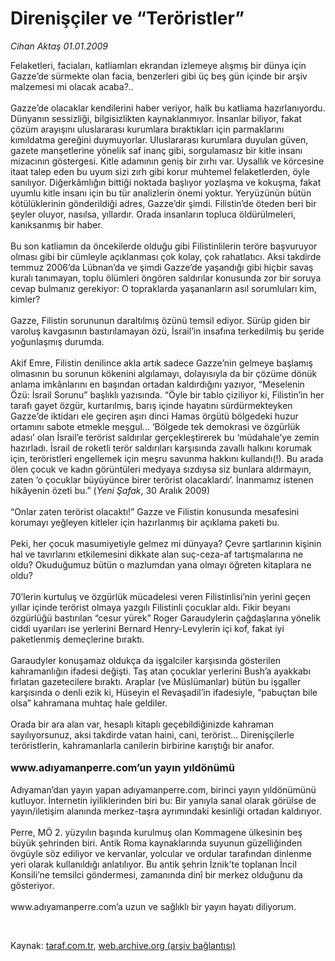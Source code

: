 # Direnişçiler ve “Teröristler”

*Cihan Aktaş 01.01.2009*

<div class="taraf_structure_2col_1zq">
<div class="margen_n">



 <p>Felaketleri, faciaları, katliamları ekrandan izlemeye alışmış bir dünya için Gazze’de sürmekte olan facia, benzerleri gibi üç beş gün içinde bir arşiv malzemesi mi olacak acaba?.. <br/><br/>Gazze’de olacaklar kendilerini haber veriyor, halk bu katliama hazırlanıyordu. Dünyanın sessizliği, bilgisizlikten kaynaklanmıyor. İnsanlar biliyor, fakat çözüm arayışını uluslararası kurumlara bıraktıkları için parmaklarını kımıldatma gereğini duymuyorlar. Uluslararası kurumlara duyulan güven, gazete manşetlerine yönelik saf inanç gibi, sorgulamasız bir kitle insanı mizacının göstergesi. Kitle adamının geniş bir zırhı var. Uysallık ve körcesine itaat talep eden bu uyum sizi zırh gibi korur muhtemel felaketlerden, öyle sanılıyor. Diğerkâmlığın bittiği noktada başlıyor yozlaşma ve kokuşma, fakat uyumlu kitle insanı için bu tür analizlerin önemi yoktur. Yeryüzünün bütün kötülüklerinin gönderildiği adres, Gazze’dir şimdi. Filistin’de öteden beri bir şeyler oluyor, nasılsa, yıllardır. Orada insanların topluca öldürülmeleri, kanıksanmış bir haber. <br/><br/>Bu son katliamın da öncekilerde olduğu gibi Filistinlilerin teröre başvuruyor olması gibi bir cümleyle açıklanması çok kolay, çok rahatlatıcı. Aksi takdirde temmuz 2006’da Lübnan’da ve şimdi Gazze’de yaşandığı gibi hiçbir savaş kuralı tanımayan, toplu ölümleri öngören saldırılar konusunda zor bir soruya cevap bulmanız gerekiyor: O topraklarda yaşananların asıl sorumluları kim, kimler? <br/><br/>Gazze, Filistin sorununun daraltılmış özünü temsil ediyor. Sürüp giden bir varoluş kavgasının bastırılamayan özü, İsrail’in insafına terkedilmiş bu şeride yoğunlaşmış durumda. <br/><br/>Akif Emre, Filistin denilince akla artık sadece Gazze’nin gelmeye başlamış olmasının bu sorunun kökenini algılamayı, dolayısıyla da bir çözüme dönük anlama imkânlarını en başından ortadan kaldırdığını yazıyor, “Meselenin Özü: İsrail Sorunu” başlıklı yazısında. “Öyle bir tablo çiziliyor ki, Filistin’in her tarafı gayet özgür, kurtarılmış, barış içinde hayatını sürdürmekteyken Gazze’de iktidarı ele geçiren aşırı dinci Hamas örgütü bölgedeki huzur ortamını sabote etmekle meşgul... ‘Bölgede tek demokrasi ve özgürlük adası’ olan İsrail’e terörist saldırılar gerçekleştirerek bu ‘müdahale’ye zemin hazırladı. İsrail de roketli terör saldırıları karşısında zavallı halkını korumak için, teröristleri engellemek için meşru savunma hakkını kullandı(!). Bu arada ölen çocuk ve kadın görüntüleri medyaya sızdıysa siz bunlara aldırmayın, zaten ‘o çocuklar büyüyünce birer terörist olacaklardı’. İnanmamız istenen hikâyenin özeti bu.” (<i>Yeni Şafak</i>, 30 Aralık 2009) <br/><br/>“Onlar zaten terörist olacaktı!” Gazze ve Filistin konusunda mesafesini korumayı yeğleyen kitleler için hazırlanmış bir açıklama paketi bu. <br/><br/>Peki, her çocuk masumiyetiyle gelmez mi dünyaya? Çevre şartlarının kişinin hal ve tavırlarını etkilemesini dikkate alan suç-ceza-af tartışmalarına ne oldu? Okuduğumuz bütün o mazlumdan yana olmayı öğreten kitaplara ne oldu? <br/><br/>70’lerin kurtuluş ve özgürlük mücadelesi veren Filistinlisi’nin yerini geçen yıllar içinde terörist olmaya yazgılı Filistinli çocuklar aldı. Fikir beyanı özgürlüğü bastırılan “cesur yürek” Roger Garaudylerin çağdaşlarına yönelik ciddi uyarıları ise yerlerini Bernard Henry-Levylerin içi kof, fakat iyi paketlenmiş demeçlerine bıraktı. <br/><br/>Garaudyler konuşamaz oldukça da işgalciler karşısında gösterilen kahramanlığın ifadesi değişti. Taş atan çocuklar yerlerini Bush’a ayakkabı fırlatan gazetecilere bıraktı. Araplar (ve Müslümanlar) bütün bu işgaller karşısında o denli ezik ki, Hüseyin el Revaşadil’in ifadesiyle, “pabuçtan bile olsa” kahramana muhtaç hale geldiler. <br/><br/>Orada bir ara alan var, hesaplı kitaplı geçebildiğinizde kahraman sayılıyorsunuz, aksi takdirde vatan haini, cani, terörist... Direnişçilerle teröristlerin, kahramanlarla canilerin birbirine karıştığı bir anafor. <br/><br/><font size="3"><strong>www.adıyamanperre.com’un yayın yıldönümü </strong></font><br/><br/>Adıyaman’dan yayın yapan adıyamanperre.com, birinci yayın yıldönümünü kutluyor. İnternetin iyiliklerinden biri bu: Bir yanıyla sanal olarak görülse de yayın/iletişim alanında merkez-taşra ayrımındaki kesinliği ortadan kaldırıyor. <br/><br/>Perre, MÖ 2. yüzyılın başında kurulmuş olan Kommagene ülkesinin beş büyük şehrinden biri. Antik Roma kaynaklarında suyunun güzelliğinden övgüyle söz ediliyor ve kervanlar, yolcular ve ordular tarafından dinlenme yeri olarak kullanıldığı anlatılıyor. Bu antik şehrin İznik’te toplanan İncil Konsili’ne temsilci göndermesi, zamanında dinî bir merkez olduğunu da gösteriyor. <br/><br/>www.adıyamanperre.com’a uzun ve sağlıklı bir yayın hayatı diliyorum.</p>

<br/>


<div id="taraf_not">
</div>

</div>


</div>

Kaynak: [taraf.com.tr](http://www.taraf.com.tr:80/makale/3358.htm), [web.archive.org (arşiv bağlantısı)](http://web.archive.org/web/20090501183859/http://www.taraf.com.tr:80/makale/3358.htm)
